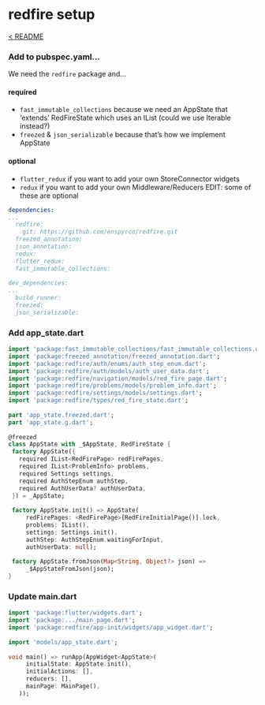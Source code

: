 # redfire setup 

[< README](../README.md)

### Add to pubspec.yaml...

We need the `redfire` package and... 

#### required 
- `fast_immutable_collections` because we need an AppState that ‘extends’ RedFireState which uses an IList (could we use Iterable instead?) 
- `freezed` & `json_serializable` because that’s how we implement AppState 

#### optional 

- `flutter_redux` if you want to add your own StoreConnector widgets 
- `redux` if you want to add your own Middleware/Reducers 
EDIT: some of these are optional 

```yml
dependencies:
...
  redfire:
    git: https://github.com/enspyrco/redfire.git
  freezed_annotation:
  json_annotation:
  redux:
  flutter_redux:
  fast_immutable_collections:
 
dev_dependencies:
... 
  build_runner:
  freezed:
  json_serializable:
```

### Add app_state.dart

```Dart
import 'package:fast_immutable_collections/fast_immutable_collections.dart';
import 'package:freezed_annotation/freezed_annotation.dart';
import 'package:redfire/auth/enums/auth_step_enum.dart';
import 'package:redfire/auth/models/auth_user_data.dart';
import 'package:redfire/navigation/models/red_fire_page.dart';
import 'package:redfire/problems/models/problem_info.dart';
import 'package:redfire/settings/models/settings.dart';
import 'package:redfire/types/red_fire_state.dart';
 
part 'app_state.freezed.dart';
part 'app_state.g.dart';
 
@freezed
class AppState with _$AppState, RedFireState {
 factory AppState({
   required IList<RedFirePage> redFirePages,
   required IList<ProblemInfo> problems,
   required Settings settings,
   required AuthStepEnum authStep,
   required AuthUserData? authUserData,
 }) = _AppState;
 
 factory AppState.init() => AppState(
     redFirePages: <RedFirePage>[RedFireInitialPage()].lock,
     problems: IList(),
     settings: Settings.init(),
     authStep: AuthStepEnum.waitingForInput,
     authUserData: null);
 
 factory AppState.fromJson(Map<String, Object?> json) =>
     _$AppStateFromJson(json);
}
```

### Update main.dart 

```Dart
import 'package:flutter/widgets.dart';
import 'package:.../main_page.dart';
import 'package:redfire/app-init/widgets/app_widget.dart';
 
import 'models/app_state.dart';
 
void main() => runApp(AppWidget<AppState>(
     initialState: AppState.init(),
     initialActions: [],
     reducers: [],
     mainPage: MainPage(),
   ));
```